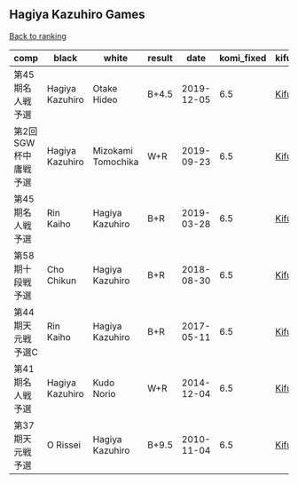 ## Hagiya Kazuhiro Games

[Back to ranking](index.md)




| **comp** | **black** | **white** | **result** | **date** | **komi_fixed** | **kifu** | 
| --- | --- | --- | --- | --- | --- | --- |
| 第45期名人戦予選 | Hagiya Kazuhiro | Otake Hideo | B+4.5 | 2019-12-05 | 6.5 | [Kifu](https://kifudepot.net/kifucontents.php?id=ST26dqt9wt%2F6ccGX%2BqnPXw%3D%3D) | 
| 第2回SGW杯中庸戦予選 | Hagiya Kazuhiro | Mizokami Tomochika | W+R | 2019-09-23 | 6.5 | [Kifu](https://kifudepot.net/kifucontents.php?id=0Cc0lFjs8gi3%2FkbgE9Wn9Q%3D%3D) | 
| 第45期名人戦予選 | Rin Kaiho | Hagiya Kazuhiro | B+R | 2019-03-28 | 6.5 | [Kifu](https://kifudepot.net/kifucontents.php?id=DPtaJ8S%2FpSCIs0ChzdP%2BAg%3D%3D) | 
| 第58期十段戦予選 | Cho Chikun | Hagiya Kazuhiro | B+R | 2018-08-30 | 6.5 | [Kifu](https://kifudepot.net/kifucontents.php?id=gMESYrO5Tb0QbsuOt5bFkw%3D%3D) | 
| 第44期天元戦　予選C | Rin Kaiho | Hagiya Kazuhiro | B+R | 2017-05-11 | 6.5 | [Kifu](https://kifudepot.net/kifucontents.php?id=rhFr9Q47LECXFPsjQ3QIMA%3D%3D) | 
| 第41期名人戦予選 | Hagiya Kazuhiro | Kudo Norio | W+R | 2014-12-04 | 6.5 | [Kifu](https://kifudepot.net/kifucontents.php?id=tFaGvU6FpoMGHx4hmIVsWg%3D%3D) | 
| 第37期天元戦予選 | O Rissei | Hagiya Kazuhiro | B+9.5 | 2010-11-04 | 6.5 | [Kifu](https://kifudepot.net/kifucontents.php?id=qOxuv1sLS%2B8iqeFCLOLTlA%3D%3D) |




